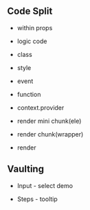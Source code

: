 ## Code Split

- within props

- logic code

- class

- style

- event

- function

- context.provider

- render mini chunk(ele)

- render chunk(wrapper)

- render

## Vaulting

- Input - select demo

- Steps - tooltip